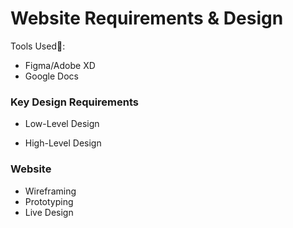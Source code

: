# Website Requirements & Design 

Tools Used🤞:
 - Figma/Adobe XD
 - Google Docs



### Key Design Requirements

- Low-Level Design



- High-Level Design




### Website 

- Wireframing
- Prototyping
- Live Design


